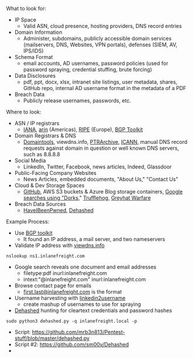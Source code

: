 
What to look for:
- IP Space
	- Valid ASN, cloud presence, hosting providers, DNS record entries
- Domain Information
	- Administer, subdomains, publicly accessible domain services (mailservers, DNS, Websites, VPN portals), defenses (SIEM, AV, IPS/IDS)
- Schema Format
	- email accounts, AD usernames, password policies (used for password spraying, credential stuffing, brute forcing)
- Data Disclosures
	- pdf, ppt, docx, xlsx, intranet site listings, user metadata, shares, GitHub repo, internal AD username format in the metadata of a PDF
- Breach Data
	- Publicly release usernames, passwords, etc.


Where to look:
- ASN / IP registrars
	- [IANA](https://www.iana.org/), [arin](https://www.arin.net/) (Americas), [RIPE](https://www.ripe.net/) (Europe), [BGP Toolkit](https://bgp.he.net/)
- Domain Registrars & DNS
	- [Domaintools](https://www.domaintools.com/), viewdns.info, [PTRArchive](http://ptrarchive.com/), [ICANN](https://lookup.icann.org/lookup), manual DNS record requests against domain in question or well known DNS servers, such as 8.8.8.8
- Social Media
	- LinkedIn, Twitter, Facebook, news articles, Indeed, Glassdoor
- Public-Facing Company Websites
	- News Articles, embedded documents, "About Us," "Contact Us"
- Cloud & Dev Storage Spaces
	- [GitHub](https://github.com/), AWS S3 buckets & Azure Blog storage containers, [Google searches using "Dorks](https://www.exploit-db.com/google-hacking-database)," [Trufflehog](https://github.com/trufflesecurity/truffleHog), [Greyhat Warfare](https://buckets.grayhatwarfare.com/)
- Breach Data Sources
	- [HaveIBeenPwned](https://haveibeenpwned.com/), [Dehashed](https://www.dehashed.com/)


Example Process:
- Use [BGP toolkit](http://he.net/)
	- It found an IP address, a mail server, and two nameservers
- Validate IP address with [viewdns.info](https://viewdns.info/)
```shell-session
nslookup ns1.inlanefreight.com
```
- Google search reveals one document and email addresses
	- filetype:pdf inurl:inlanefreight.com
	- intext:"@inlanefreight.com" inurl:inlanefreight.com
- Browse contact page for emails
	- first.last@inlanefreight.com is the format
- Username harvesting with [linkedin2username](https://github.com/initstring/linkedin2username)
	- create mashup of usernames to use for spraying
- [Dehashed](http://dehashed.com/) hunting for cleartext credentials and password hashes
```shell-session
sudo python3 dehashed.py -q inlanefreight.local -p
```
- Script: https://github.com/mrb3n813/Pentest-stuff/blob/master/dehashed.py
- Script #2: https://github.com/sm00v/Dehashed
- 
